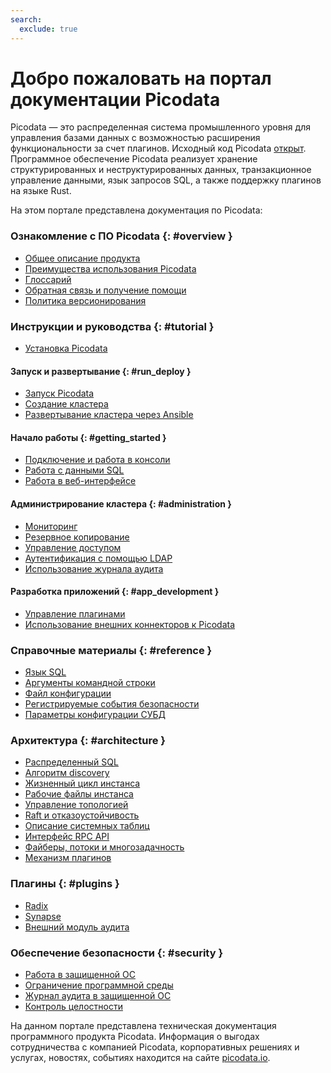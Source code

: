 ```yaml
---
search:
  exclude: true
---
```


# Добро пожаловать на портал документации Picodata

Picodata — это распределенная система промышленного уровня для
управления базами данных с возможностью расширения функциональности за
счет плагинов. Исходный код Picodata
[открыт](https://git.picodata.io/picodata/picodata).
Программное обеспечение Picodata реализует хранение структурированных и
неструктурированных данных, транзакционное управление данными, язык
запросов SQL, а также поддержку плагинов на языке Rust.

На этом портале представлена документация по Picodata:

### Ознакомление с ПО Picodata {: #overview }

* [Общее описание продукта](overview/description.md)
* [Преимущества использования Picodata](overview/benefits.md)
* [Глоссарий](overview/glossary.md)
* [Обратная связь и получение помощи](overview/feedback.md)
* [Политика версионирования](overview/versioning.md)

### Инструкции и руководства {: #tutorial }

* [Установка Picodata](tutorial/install.md)

#### Запуск и развертывание {: #run_deploy }

* [Запуск Picodata](tutorial/run.md)
* [Создание кластера](tutorial/deploy.md)
* [Развертывание кластера через Ansible](tutorial/deploy_ansible.md)

#### Начало работы {: #getting_started }

* [Подключение и работа в консоли](tutorial/connecting.md)
* [Работа с данными SQL](tutorial/sql_examples.md)
* [Работа в веб-интерфейсе](tutorial/webui.md)

#### Администрирование кластера {: #administration }

* [Мониторинг](tutorial/monitoring.md)
* [Резервное копирование](tutorial/backup.md)
* [Управление доступом](tutorial/access_control.md)
* [Аутентификация с помощью LDAP](tutorial/ldap.md)
* [Использование журнала аудита](tutorial/audit_log.md)

#### Разработка приложений {: #app_development }

* [Управление плагинами](tutorial/plugins.md)
* [Использование внешних коннекторов к Picodata](connectors_index.md)

### Справочные материалы {: #reference }

* [Язык SQL](sql_index.md)
* [Аргументы командной строки](reference/cli.md)
* [Файл конфигурации](reference/config.md)
* [Регистрируемые события безопасности](reference/audit_events.md)
* [Параметры конфигурации СУБД](reference/db_config.md)

### Архитектура {: #architecture }

* [Распределенный SQL](architecture/distributed_sql.md)
* [Алгоритм discovery](architecture/discovery.md)
* [Жизненный цикл инстанса](architecture/instance_lifecycle.md)
* [Рабочие файлы инстанса](architecture/instance_runtime_files.md)
* [Управление топологией](architecture/topology_management.md)
* [Raft и отказоустойчивость](architecture/raft_failover.md)
* [Описание системных таблиц](architecture/system_tables.md)
* [Интерфейс RPC API](architecture/rpc_api.md)
* [Файберы, потоки и многозадачность](architecture/fibers.md)
* [Механизм плагинов](architecture/plugins.md)

### Плагины {: #plugins }

* [Radix](plugins/radix.md)
* [Synapse](plugins/synapse.md)
* [Внешний модуль аудита](plugins/gostech_audit_log.md)

### Обеспечение безопасности {: #security }

* [Работа в защищенной ОС](security/os.md)
* [Ограничение программной среды](security/runtime.md)
* [Журнал аудита в защищенной ОС](security/audit_log.md)
* [Контроль целостности](security/integrity.md)


<!-- План на развитие структуры документации:
### Ознакомление с ПО Picodata
* [Основные концепции](concepts)

### Инструкции и руководства
* Кластер в контейнерной среде
* Кластер с использованием Ansible
* Подключение и работа в веб-интерфейсе
* Управление пользователями и привилегиями
* Разработка плагинов
* Аварийное восстановление
* Резервное копирование
* Обновление Picodata

### Справочные материалы
* Справочник настроек

### Администрирование {: #admin }
* Использование журнала безопасности
* Перечень событий безопасности

### Архитектура
* Схема данных: таблицы, индексы
* Отказоустойчивость и репликация
* Масштабирование
* Алгоритм Raft
* Bootstrap
* Идентификация и аутентификация
* Управление доступом (авторизация) -->

На данном портале представлена техническая документация программного
продукта Picodata. Информация о выгодах сотрудничества с компанией
Picodata, корпоративных решениях и услугах, новостях, событиях находится
на сайте [picodata.io](https://picodata.io).

<a style="display: none" href="https://hits.seeyoufarm.com"><img src="https://hits.seeyoufarm.com/api/count/incr/badge.svg?url=https%3A%2F%2Fdocs.picodata.io%2Fpicodata%2F&count_bg=%2379C83D&title_bg=%23555555&icon=&icon_color=%23E7E7E7&title=hits&edge_flat=false"/></a>
